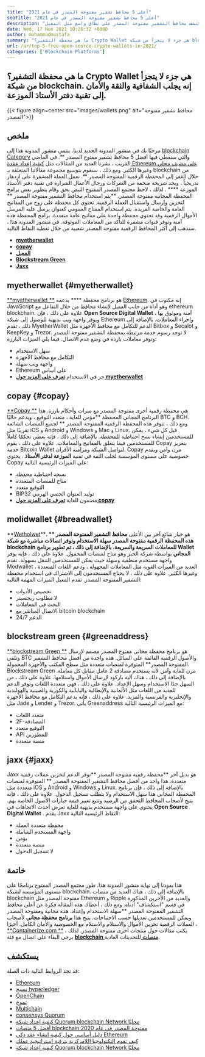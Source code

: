 ```yaml
---
title: "أعلى 5 محافظ تشفير مفتوحة المصدر في عام 2021" 
seoTitle: "أعلى 5 محافظ تشفير مفتوحة المصدر في عام 2021" 
description: "في منشور المدونة هذا ، سنكتشف محافظ التشفير مفتوحة المصدر على نطاق واسع مثل المعيل ، Copay ، Jaxx ، Greenaddress ، Myetherwallet." 
date: Wed, 17 Nov 2021 10:26:32 +0000
author: muhammadmustafa
summary: "ما هي محفظة التشفير؟ Crypto Wallet هي جزء لا يتجزأ من شبكة blockchain. إنه يجلب الشفافية والثقة والأمان إلى تقنية دفتر الأستاذ الموزعة." 
url: /ar/top-5-free-open-source-crypto-wallets-in-2021/
categories: ['Blockchain Platforms']
---
```


## ما هي محفظة التشفير؟ Crypto Wallet هي جزء لا يتجزأ من شبكة blockchain. إنه يجلب الشفافية والثقة والأمان إلى تقنية دفتر الأستاذ الموزعة.

{{< figure align=center src="images/wallets.png" alt="محافظ تشفير مفتوحة المصدر">}}


## ملخص
مرحبًا بك في منشور المدونة الجديد لدينا. ينتمي منشور المدونة هذا إلى [blockchain Category][1] والتي سنغطي فيها أفضل 5 محافظ تشفير مفتوح المصدر **. في الماضي القريب ، نشرنا العديد من المقالات مثل [كيفية إعداد عقدة Ethereum على مضيف محلي][2] وغيرها الكثير. ومع ذلك ، سنقوم بتوسيع مجموعة مقالاتنا المتعلقة بـ blockchain من خلال القفز إلى المحفظة الرقمية المفتوحة المصدر **. تعمل العملة المشفرة على ازدهار تدريجياً ، ويجد شريحة ضخمة من الشركات ورجال الأعمال الشرارة في تقنية دفتر الأستاذ الموزعة  **** . لذلك ، لاحظ مجتمع المصدر المفتوح النبض بحق وقام بتطوير بعض برامج المحفظة المجانية مفتوحة المصدر.
**يتم استخدام محافظ التشفير مفتوحة المصدر ** لتخزين وإرسال واستقبال العملة الرقمية. تحتوي كل محفظة على زوج من المفاتيح العامة والخاصة الفريدة. يتم استخدام المفتاح العمومي كعنوان يرسل عليه المرسل الأموال الرقمية وقد تحتوي محفظة واحدة على مفاتيح عامة متعددة. برامج المحفظة هذه آمنة وتوفر قنوات مشفرة للتأكد من المعاملات الموثوقة. في منشور المدونة هذا ، سنذهب إلى أكثر المحافظ الرقمية مفتوحة المصدر شعبية من خلال تغطية النقاط التالية.
  * **[myetherwallet][3]**
  * **[copay][4]**
  * **[المعيل][5]**
  * **[Blockstream Green][6]**
  * **[Jaxx][7]**

## myetherwallet   {#myetherwallet}
[**myetherwallet **][8] هو برنامج محفظة  ****  يدعمه [Ethereum][9]. إنه مكتوب في JavaScript وهو أداة من جانب العميل لإنشاء محافظ من خلال التفاعل مع ethereum blockchain. علاوة على ذلك ، فإن  **Open Source Digital Wallet**   آمنة وموثوق بها ، ويوفر واجهة ويب بديهية للوصول إلى شبكة Ethereum وإجراء المعاملات. بالإضافة إلى ذلك ، تقدم MyetherWallet الدعم للتكامل مع محافظ الأجهزة مثل Bitbox و Secalot و KeepKey و Trezor. لا توجد رسوم خدمة مرتبطة بمحفظة التشفير مفتوحة المصدر وتوفر معاملات باردة في وضع عدم الاتصال.
فيما يلي الميزات البارزة:
  * سهل الاستخدام
  * التكامل مع محافظ الأجهزة
  * واجهة ويب سهلة
  * Ethereum على أساس
  * حر في الاستخدام
[**تعرف على المزيد حول myetherwallet** ][8]

## copay   {#copay}
[**Copay **][10] هي محفظة رقمية أخرى مفتوحة المصدر مع ميزات وأحكام بارزة. هذا البرنامج المجاني المحفظة  **مؤمن للغاية ، متعدد التوقيع ، ويدعم حاليًا BTC و BCH. ومع ذلك ، تتوفر هذه المحفظة الرقمية المفتوحة المصدر **  لجميع المنصات الشائعة تقريبًا مثل iOS و Android و Windows و Mac و Linux. قبل كل شيء ، يمكن للمستخدمين إنشاء نسخ احتياطية للمحفظة. بالإضافة إلى ذلك ، فإنه يعطي تحكمًا كاملاً للمستخدمين فيما يتعلق بالمفاتيح والمعاملات. علاوة على ذلك ، يقوم Copay بتعزيز خدمة Bitcoin Wallet لتواصل الشبكة ومزامنة الأقران. Copay مرن وآمن ويقدم خصوصية على مستوى المؤسسة لجلب الثقة في تقنية  **الموزعة لدفتر الأستاذ**  .
يحتوي Copay على الميزات الرئيسية التالية:
  * نسخة احتياطية محفظة
  * متاح للمنصات المتعددة
  * التوقيع متعدد
  * BIP32 توليد العنوان الحتمي الهرمي
  * مضمون للغاية
**[تعرف على المزيد حول copay][11]**

## **molidwallet** {#breadwallet}
**[Wetholwet][12]**هو خيار شائع آخر بين الأعلى  **محافظ التشفير المفتوحة المصدر ** . هذه المحفظة الرقمية مفتوحة المصدر سهلة الاستخدام وتوفر اتصالات مباشرة مع شبكة blockchain للمعاملات السريعة والسريعة. بالإضافة إلى ذلك ، تم تطوير برنامج Wallet المجاني**  بواسطة شركة الخبز وهو متاح لمنصات المحمول. علاوة على ذلك ، فإنه يوفر واجهة مستخدم منطقية وسهلة حيث يمكن للمستخدمين التنقل بسهولة. تقدم Modwallet العديد من الميزات القوية مثل المعاملات المجهولة ، ودعم اللغات المتعددة ، وغيرها الكثير. علاوة على ذلك ، لا يحتاج المستخدمون إلى الاشتراك في استخدام محفظة التشفير المفتوحة المصدر.
تقدم المعيل الميزات المهمة التالية:
  * تخصيص الأدوات
  * لا مطلوب ريجسيتر
  * البحث في المعاملات
  * الاتصال المباشر مع bitcoin blockchain
  * 24/7 الدعم

## blockstream green   {#greenaddress}
[**blockstream Green **][13] هو برنامج محفظة مجاني مفتوح المصدر مصمم لإرسال وتلقي BTC والأصول الرقمية القائمة على السائل. هذه واحدة من أفضل محافظ التشفير المفتوحة المصدر**  المتوفرة لمنصات متعددة مثل سطح المكتب والأجهزة المحمولة. Blockstream Green مرن للغاية وآمن لأنه يستخدم مصادقة 2 عامل مقابل كل معاملة. بالإضافة إلى ذلك ، هناك آلية باركود لإرسال الأموال واستلامها. علاوة على ذلك ، من السهل جدًا الاستخدام وسهل الإعداد. علاوة على ذلك ، فهي متعددة اللغات وتوفر الدعم للعديد من اللغات مثل الألمانية والإيطالية واليابانية والكورية والصينية والهولندية والإنجليزية والفرنسية والمزيد. علاوة على ذلك ، فإنه يدعم التكامل مع محافظ الأجهزة مثل Jade و Lender و Trezor.
يأتي Greenaddress مع الميزات الرئيسية التالية:
  * متعدد اللغات
  * 2F-المصادقة
  * التوقيع متعدد
  * API للمطورين
  * منصة متعددة

## jaxx   {#jaxx}
Jaxx هو بديل آخر **محفظة رقمية مفتوحة المصدر  **توفر الدعم لتخزين عملات رقمية متعددة. هذا واحد من أفضل محافظ التشفير المفتوحة المصدر **  المتوفرة لمنصات متعددة مثل iOS و Android و Windows و Linux. بالإضافة إلى ذلك ، فإن برنامج المحفظة المجاني هذا سهل الاستخدام ولا يتطلب تسجيل الدخول. علاوة على ذلك ، فإنه يتيح لأصحاب المحافظ التحقق من الرصيد وتتبع تغيير قيمة حيازات الأصول الخاصة بهم. يحتوي على واجهة مستخدم بديهية للغاية تعرض أحدث الاتجاهات في  **Open Source Digital Wallet**  .
يقدم Jaxx النقاط الرئيسية التالية:
  * محفظة متعددة العملة
  * واجهة المستخدم الشاملة
  * يؤمن
  * منصة متعددة
  * لا تسجيل الدخول

## خاتمة
هذا يقودنا إلى نهاية منشور المدونة هذا. طور مجتمع المصدر المفتوح برنامجًا على مستوى المؤسسة لشبكة blockchain. بالإضافة إلى ذلك ، هناك العديد من منصات blockchain مفتوحة المصدر مثل Ethereum و Ripple والعديد من الآخرين المذكورة في قسم "استكشاف" أدناه. ومع ذلك ، أعطاك هذه المقالة فكرة عن أعلى محافظ التشفير المفتوحة المصدر **سهلة الاستخدام وإعداد. هذه مجانية ومفتوحة المصدر ويمكن للمستخدمين تعديلها حسب الاحتياجات. يتيح هذا  **برنامج محفظة مجاني**   لأصحاب العملات الرقمية تخزين الأموال والاستلام والاستلام مع الخصوصية والأمان الكامل.
أخيرًا ، [**Containerize.com **][14] يكتب مقالات حول منتجات أخرى مفتوحة المصدر. لذلك ، يرجى البقاء على اتصال مع فئة [ **blockchain منصات**  ][1] للتحديثات العادية.

## يستكشف
قد تجد الروابط التالية ذات الصلة:
  * [Ethereum][9]
  * [نسيج hyperledger][15]
  * [OpenChain][16]
  * [تموج][17]
  * [Multichain][18]
  * [consensys Quorum][19]
  * [كيفية إعداد شبكة Quorum blockchain Network محليًا][20]
  * [أفضل 5 منصات blockchain مفتوحة المصدر في عام 2020][21]
  * [دليل أساسي حول كيفية إنشاء عقد ذكي Ethereum][22]
  * [كيف تقوم التكنولوجيا اللامركزية بترقية استراتيجية عملك][23]
  * [كيفية إعداد شبكة Quorum blockchain Network محليًا][20]

  
[1]: https://products.containerize.com/blockchain-platforms/
[2]: https://blog.containerize.com/blockchain-platforms/what-is-testnet-how-to-deploy-it-ethereum-testnet/
[3]: #MyEtherWallet
[4]: #Copay
[5]: #Breadwallet
[6]: #GreenAddress
[7]: #Jaxx
[8]: https://www.myetherwallet.com/
[9]: https://products.containerize.com/blockchain-platforms/ethereum
[10]: https://github.com/bitpay/copay
[11]: //github.com/bitpay/copay
[12]: https://brd.com/
[13]: https://blockstream.com/green/
[14]: https://www.containerize.com/
[15]: https://products.containerize.com/blockchain-platforms/hyperledger-fabric
[16]: https://products.containerize.com/blockchain-platforms/openchain
[17]: https://products.containerize.com/blockchain-platforms/ripple
[18]: https://products.containerize.com/blockchain-platforms/multichain
[19]: https://products.containerize.com/blockchain-platforms/consensys-quorum
[20]: https://blog.containerize.com/blockchain-platforms/how-to-setup-consensys-quorum-blockchain-network-locally/
[21]: https://blog.containerize.com/blockchain-platforms/top-5-open-source-blockchain-platforms-in-2020/
[22]: https://blog.containerize.com/
[23]: https://blog.containerize.com/2020/11/27/how-decentralized-technology-upgrades-your-business-strategy/
